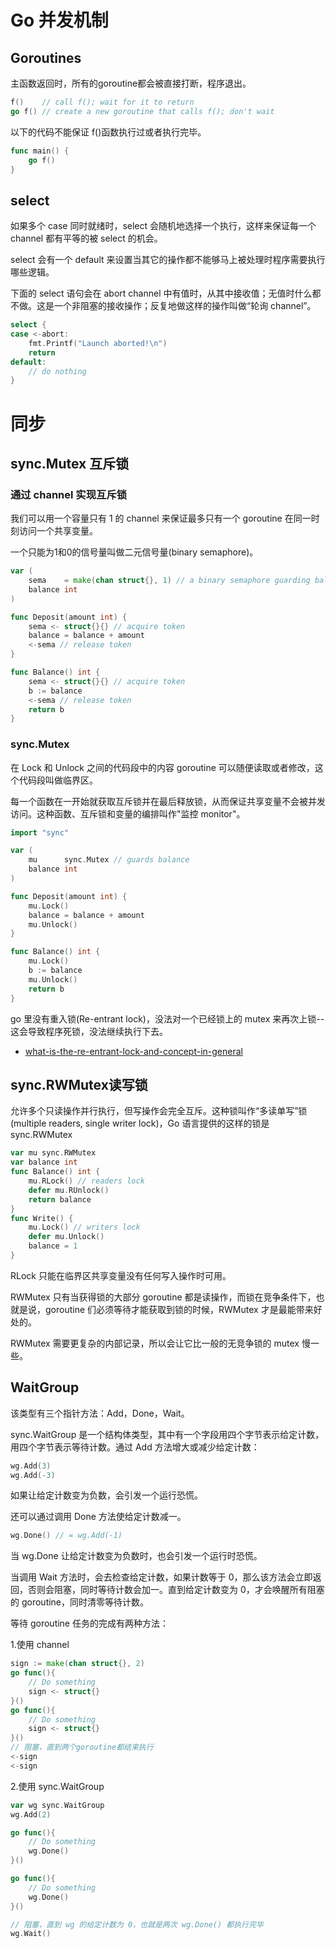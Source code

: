 # Go 并发机制

## Goroutines

主函数返回时，所有的goroutine都会被直接打断，程序退出。

```go
f()    // call f(); wait for it to return
go f() // create a new goroutine that calls f(); don't wait
```

以下的代码不能保证 f()函数执行过或者执行完毕。

```go
func main() {
    go f()
}
```

## select

如果多个 case 同时就绪时，select 会随机地选择一个执行，这样来保证每一个 channel 都有平等的被 select 的机会。

select 会有一个 default 来设置当其它的操作都不能够马上被处理时程序需要执行哪些逻辑。

下面的 select 语句会在 abort channel 中有值时，从其中接收值；无值时什么都不做。这是一个非阻塞的接收操作；反复地做这样的操作叫做“轮询 channel”。

```go
select {
case <-abort:
    fmt.Printf("Launch aborted!\n")
    return
default:
    // do nothing
}
```

# 同步

## sync.Mutex 互斥锁

### 通过 channel 实现互斥锁

我们可以用一个容量只有 1 的 channel 来保证最多只有一个 goroutine 在同一时刻访问一个共享变量。

一个只能为1和0的信号量叫做二元信号量(binary semaphore)。

```go
var (
    sema    = make(chan struct{}, 1) // a binary semaphore guarding balance
    balance int
)

func Deposit(amount int) {
    sema <- struct{}{} // acquire token
    balance = balance + amount
    <-sema // release token
}

func Balance() int {
    sema <- struct{}{} // acquire token
    b := balance
    <-sema // release token
    return b
}
```

### sync.Mutex

在 Lock 和 Unlock 之间的代码段中的内容 goroutine 可以随便读取或者修改，这个代码段叫做临界区。

每一个函数在一开始就获取互斥锁并在最后释放锁，从而保证共享变量不会被并发访问。这种函数、互斥锁和变量的编排叫作"监控 monitor"。

```go
import "sync"

var (
    mu      sync.Mutex // guards balance
    balance int
)

func Deposit(amount int) {
    mu.Lock()
    balance = balance + amount
    mu.Unlock()
}

func Balance() int {
    mu.Lock()
    b := balance
    mu.Unlock()
    return b
}
```

go 里没有重入锁(Re-entrant lock)，没法对一个已经锁上的 mutex 来再次上锁--这会导致程序死锁，没法继续执行下去。

- [what-is-the-re-entrant-lock-and-concept-in-general](https://stackoverflow.com/questions/1312259/what-is-the-re-entrant-lock-and-concept-in-general)

## sync.RWMutex读写锁

允许多个只读操作并行执行，但写操作会完全互斥。这种锁叫作“多读单写”锁(multiple readers, single writer lock)，Go 语言提供的这样的锁是 sync.RWMutex

```go
var mu sync.RWMutex
var balance int
func Balance() int {
    mu.RLock() // readers lock
    defer mu.RUnlock()
    return balance
}
func Write() {
    mu.Lock() // writers lock
    defer mu.Unlock()
    balance = 1
}
```

RLock 只能在临界区共享变量没有任何写入操作时可用。

RWMutex 只有当获得锁的大部分 goroutine 都是读操作，而锁在竞争条件下，也就是说，goroutine 们必须等待才能获取到锁的时候，RWMutex 才是最能带来好处的。

RWMutex 需要更复杂的内部记录，所以会让它比一般的无竞争锁的 mutex 慢一些。

## WaitGroup

该类型有三个指针方法：Add，Done，Wait。

sync.WaitGroup 是一个结构体类型，其中有一个字段用四个字节表示给定计数，用四个字节表示等待计数。通过 Add 方法增大或减少给定计数：

```go
wg.Add(3)
wg.Add(-3)
```

如果让给定计数变为负数，会引发一个运行恐慌。

还可以通过调用 Done 方法使给定计数减一。

```go
wg.Done() // = wg.Add(-1)
```

当 wg.Done 让给定计数变为负数时，也会引发一个运行时恐慌。

当调用 Wait 方法时，会去检查给定计数，如果计数等于 0，那么该方法会立即返回，否则会阻塞，同时等待计数会加一。直到给定计数变为 0，才会唤醒所有阻塞的 goroutine，同时清零等待计数。

等待 goroutine 任务的完成有两种方法：

1.使用 channel

```go
sign := make(chan struct{}, 2)
go func(){
    // Do something 
    sign <- struct{}	
}()
go func(){ 
    // Do something
    sign <- struct{}
}()
// 阻塞，直到两个goroutine都结束执行
<-sign
<-sign
```

2.使用 sync.WaitGroup

```go
var wg sync.WaitGroup
wg.Add(2)

go func(){
    // Do something
    wg.Done()
}()

go func(){
    // Do something
    wg.Done()
}()

// 阻塞，直到 wg 的给定计数为 0，也就是两次 wg.Done() 都执行完毕
wg.Wait()
```